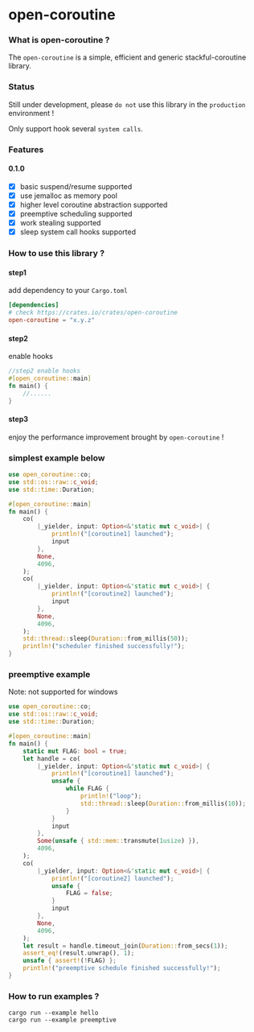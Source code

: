 # open-coroutine

### What is open-coroutine ?
The `open-coroutine` is a simple, efficient and generic stackful-coroutine library.

### Status
Still under development, please `do not` use this library in the `production` environment !

Only support hook several `system calls`.

### Features
#### 0.1.0
- [x] basic suspend/resume supported
- [x] use jemalloc as memory pool
- [x] higher level coroutine abstraction supported
- [x] preemptive scheduling supported
- [x] work stealing supported
- [x] sleep system call hooks supported

### How to use this library ?

#### step1
add dependency to your `Cargo.toml`
```toml
[dependencies]
# check https://crates.io/crates/open-coroutine
open-coroutine = "x.y.z"
```

#### step2 
enable hooks
```rust
//step2 enable hooks
#[open_coroutine::main]
fn main() {
    //......
}
```

#### step3 
enjoy the performance improvement brought by `open-coroutine` !

### simplest example below
```rust
use open_coroutine::co;
use std::os::raw::c_void;
use std::time::Duration;

#[open_coroutine::main]
fn main() {
    co(
        |_yielder, input: Option<&'static mut c_void>| {
            println!("[coroutine1] launched");
            input
        },
        None,
        4096,
    );
    co(
        |_yielder, input: Option<&'static mut c_void>| {
            println!("[coroutine2] launched");
            input
        },
        None,
        4096,
    );
    std::thread::sleep(Duration::from_millis(50));
    println!("scheduler finished successfully!");
}
```

### preemptive example
Note: not supported for windows
```rust
use open_coroutine::co;
use std::os::raw::c_void;
use std::time::Duration;

#[open_coroutine::main]
fn main() {
    static mut FLAG: bool = true;
    let handle = co(
        |_yielder, input: Option<&'static mut c_void>| {
            println!("[coroutine1] launched");
            unsafe {
                while FLAG {
                    println!("loop");
                    std::thread::sleep(Duration::from_millis(10));
                }
            }
            input
        },
        Some(unsafe { std::mem::transmute(1usize) }),
        4096,
    );
    co(
        |_yielder, input: Option<&'static mut c_void>| {
            println!("[coroutine2] launched");
            unsafe {
                FLAG = false;
            }
            input
        },
        None,
        4096,
    );
    let result = handle.timeout_join(Duration::from_secs(1));
    assert_eq!(result.unwrap(), 1);
    unsafe { assert!(!FLAG) };
    println!("preemptive schedule finished successfully!");
}
```

### How to run examples ?
```shell
cargo run --example hello
cargo run --example preemptive
```
